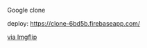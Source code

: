 Google clone

deploy: https://clone-6bd5b.firebaseapp.com/


<a href="https://imgflip.com/gif/4dxev6">via Imgflip</a>
